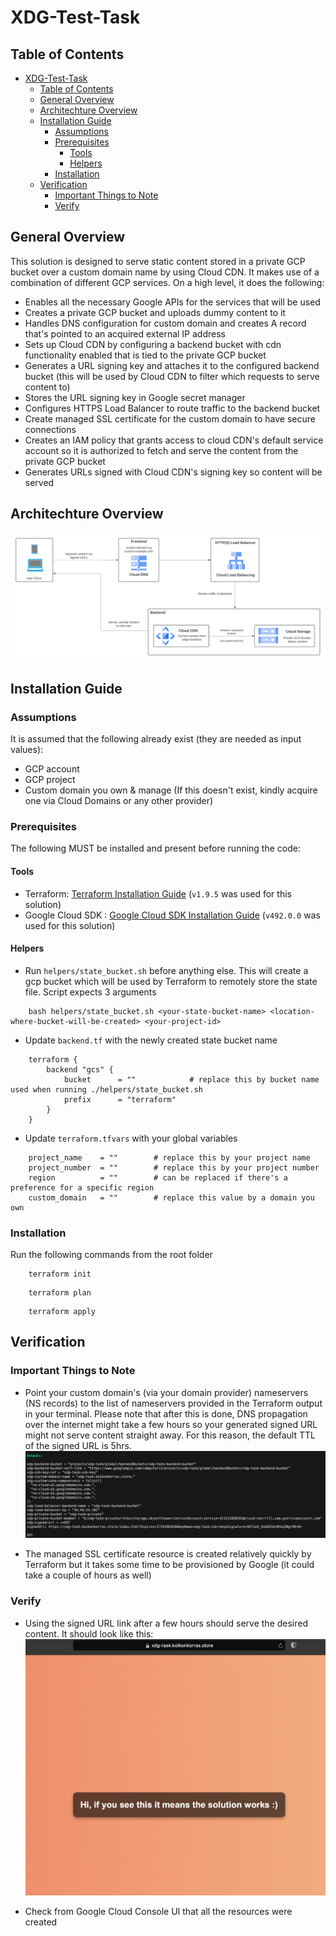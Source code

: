 # XDG-Test-Task

## Table of Contents

- [XDG-Test-Task](#xdg-test-task)
  - [Table of Contents](#table-of-contents)
  - [General Overview](#general-overview)
  - [Architechture Overview](#architechture-overview)
  - [Installation Guide](#installation-guide)
    - [Assumptions](#assumptions)
    - [Prerequisites](#prerequisites)
      - [Tools](#tools)
      - [Helpers](#helpers)
    - [Installation](#installation)
  - [Verification](#verification)
    - [Important Things to Note](#important-things-to-note)
    - [Verify](#verify)


## General Overview

This solution is designed to serve static content stored in a private GCP bucket over a custom domain name by using Cloud CDN. It makes use of a combination of different GCP services.
On a high level, it does the following:
- Enables all the necessary Google APIs for the services that will be used
- Creates a private GCP bucket and uploads dummy content to it
- Handles DNS configuration for custom domain and creates A record that's pointed to an acquired external IP address
- Sets up Cloud CDN by configuring a backend bucket with cdn functionality enabled that is tied to the private GCP bucket
- Generates a URL signing key and attaches it to the configured backend bucket (this will be used by Cloud CDN to filter which requests to serve content to)
- Stores the URL signing key in Google secret manager
- Configures HTTPS Load Balancer to route traffic to the backend bucket
- Create managed SSL certificate for the custom domain to have secure connections
- Creates an IAM policy that grants access to cloud CDN's default service account so it is authorized to fetch and serve the content from the private GCP bucket
- Generates URLs signed with Cloud CDN's signing key so content will be served

## Architechture Overview
![Architecture Overview](docs/arch_overview.png)

## Installation Guide

### Assumptions
It is assumed that the following already exist (they are needed as input values): 
- GCP account
- GCP project
- Custom domain you own & manage (If this doesn't exist, kindly acquire one via Cloud Domains or any other provider)

### Prerequisites

The following MUST be installed and present before running the code:

#### Tools

- Terraform: [Terraform Installation Guide](https://developer.hashicorp.com/terraform/tutorials/aws-get-started/install-cli) (```v1.9.5``` was used for this solution) 
- Google Cloud SDK : [Google Cloud SDK Installation Guide](https://developer.hashicorp.com/terraform/tutorials/aws-get-started/install-cli) (```v492.0.0``` was used for this solution)

#### Helpers

- Run ```helpers/state_bucket.sh``` before anything else. This will create a gcp bucket which will be used by Terraform to remotely store the state file. Script expects 3 arguments
``` 
    bash helpers/state_bucket.sh <your-state-bucket-name> <location-where-bucket-will-be-created> <your-project-id>

```
- Update ```backend.tf``` with the newly created state bucket name
```
    terraform {
        backend "gcs" {
            bucket      = ""            # replace this by bucket name used when running ./helpers/state_bucket.sh
            prefix      = "terraform" 
        }
    }

```
- Update ```terraform.tfvars``` with your global variables
```
    project_name    = ""        # replace this by your project name
    project_number  = ""        # replace this by your project number
    region          = ""        # can be replaced if there's a preference for a specific region
    custom_domain   = ""        # replace this value by a domain you own

```

### Installation

Run the following commands from the root folder

```
    terraform init
```

```
    terraform plan
```

```
    terraform apply
```

## Verification

### Important Things to Note

- Point your custom domain's (via your domain provider) nameservers (NS records) to the list of nameservers provided in the Terraform output in your terminal. Please note that after this is done, DNS propagation over the internet might take a few hours so your generated signed URL might not serve content straight away. For this reason, the default TTL of the signed URL is 5hrs.
![Sample Output](docs/sample_output.png)

- The managed SSL certificate resource is created relatively quickly by Terraform but it takes some time to be provisioned by Google (it could take a couple of hours as well)

### Verify

- Using the signed URL link after a few hours should serve the desired content. It should look like this:
![Desired Output](docs/success.png)

- Check from Google Cloud Console UI that all the resources were created